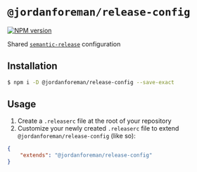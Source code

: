 # `@jordanforeman/release-config`

<span class="badge-npmversion"><a href="https://www.npmjs.com/package/@jordanforeman/release-config" title="View this project on NPM"><img src="https://img.shields.io/npm/v/@jordanforeman/release-config.svg" alt="NPM version" /></a></span>

Shared [`semantic-release`](https://github.com/semantic-release/semantic-release) configuration

## Installation

```bash
$ npm i -D @jordanforeman/release-config --save-exact
```

## Usage

1. Create a `.releaserc` file at the root of your repository
2. Customize your newly created `.releaserc` file to extend `@jordanforeman/release-config` (like so):

```json
{
    "extends": "@jordanforeman/release-config"
}
```
